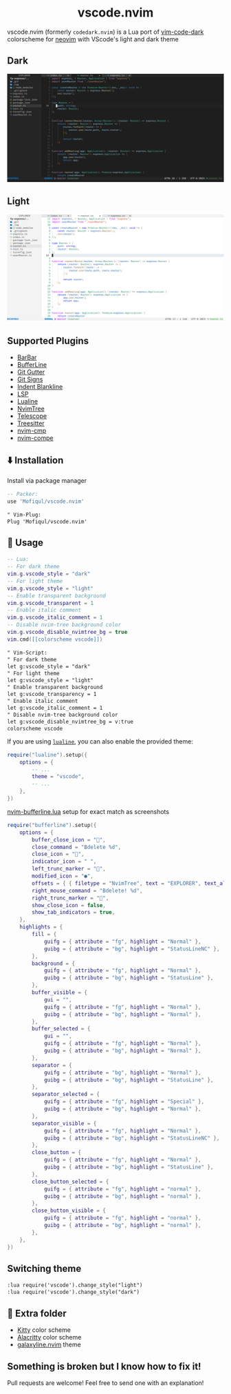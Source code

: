 <h1 align="center">vscode.nvim</h1>

vscode.nvim (formerly `codedark.nvim`) is a Lua port of [vim-code-dark](https://github.com/tomasiser/vim-code-dark) colorscheme for [neovim](https://github.com/neovim/neovim) with VScode's light and dark theme

## Dark

![TypeScript and NvimTree](./dark.png)

## Light

![TypeScript and NvimTree](./light.png)

## Supported Plugins

- [BarBar](https://github.com/romgrk/barbar.nvim)
- [BufferLine](https://github.com/akinsho/nvim-bufferline.lua)
- [Git Gutter](https://github.com/airblade/vim-gitgutter)
- [Git Signs](https://github.com/lewis6991/gitsigns.nvim)
- [Indent Blankline](https://github.com/lukas-reineke/indent-blankline.nvim)
- [LSP](https://github.com/neovim/nvim-lspconfig)
- [Lualine](https://github.com/hoob3rt/lualine.nvim)
- [NvimTree](https://github.com/kyazdani42/nvim-tree.lua)
- [Telescope](https://github.com/nvim-telescope/telescope.nvim)
- [Treesitter](https://github.com/nvim-treesitter/nvim-treesitter)
- [nvim-cmp](https://github.com/hrsh7th/nvim-cmp)
- [nvim-compe](https://github.com/hrsh7th/nvim-compe)

## ⬇️ Installation

Install via package manager

```lua
-- Packer:
use 'Mofiqul/vscode.nvim'
```

```vim
" Vim-Plug:
Plug 'Mofiqul/vscode.nvim'
```

## 🚀 Usage

```lua
-- Lua:
-- For dark theme
vim.g.vscode_style = "dark"
-- For light theme
vim.g.vscode_style = "light"
-- Enable transparent background
vim.g.vscode_transparent = 1
-- Enable italic comment
vim.g.vscode_italic_comment = 1
-- Disable nvim-tree background color
vim.g.vscode_disable_nvimtree_bg = true
vim.cmd([[colorscheme vscode]])
```

```vim
" Vim-Script:
" For dark theme
let g:vscode_style = "dark"
" For light theme
let g:vscode_style = "light"
" Enable transparent background
let g:vscode_transparency = 1
" Enable italic comment
let g:vscode_italic_comment = 1
" Disable nvim-tree background color
let g:vscode_disable_nvimtree_bg = v:true
colorscheme vscode
```

If you are using [`lualine`](https://github.com/hoob3rt/lualine.nvim), you can also enable the provided theme:

```lua
require("lualine").setup({
    options = {
        -- ...
        theme = "vscode",
        -- ...
    },
})
```

[nvim-bufferline.lua](https://github.com/akinsho/nvim-bufferline.lua)  setup for exact match as screenshots

```lua
require("bufferline").setup({
    options = {
        buffer_close_icon = "",
        close_command = "Bdelete %d",
        close_icon = "",
        indicator_icon = " ",
        left_trunc_marker = "",
        modified_icon = "●",
        offsets = { { filetype = "NvimTree", text = "EXPLORER", text_align = "center" } },
        right_mouse_command = "Bdelete! %d",
        right_trunc_marker = "",
        show_close_icon = false,
        show_tab_indicators = true,
    },
    highlights = {
        fill = {
            guifg = { attribute = "fg", highlight = "Normal" },
            guibg = { attribute = "bg", highlight = "StatusLineNC" },
        },
        background = {
            guifg = { attribute = "fg", highlight = "Normal" },
            guibg = { attribute = "bg", highlight = "StatusLine" },
        },
        buffer_visible = {
            gui = "",
            guifg = { attribute = "fg", highlight = "Normal" },
            guibg = { attribute = "bg", highlight = "Normal" },
        },
        buffer_selected = {
            gui = "",
            guifg = { attribute = "fg", highlight = "Normal" },
            guibg = { attribute = "bg", highlight = "Normal" },
        },
        separator = {
            guifg = { attribute = "bg", highlight = "Normal" },
            guibg = { attribute = "bg", highlight = "StatusLine" },
        },
        separator_selected = {
            guifg = { attribute = "fg", highlight = "Special" },
            guibg = { attribute = "bg", highlight = "Normal" },
        },
        separator_visible = {
            guifg = { attribute = "fg", highlight = "Normal" },
            guibg = { attribute = "bg", highlight = "StatusLineNC" },
        },
        close_button = {
            guifg = { attribute = "fg", highlight = "Normal" },
            guibg = { attribute = "bg", highlight = "StatusLine" },
        },
        close_button_selected = {
            guifg = { attribute = "fg", highlight = "normal" },
            guibg = { attribute = "bg", highlight = "normal" },
        },
        close_button_visible = {
            guifg = { attribute = "fg", highlight = "normal" },
            guibg = { attribute = "bg", highlight = "normal" },
        },
    },
})
```

## Switching theme

```
:lua require('vscode').change_style("light")
:lua require('vscode').change_style("dark")
```

## 🍭 Extra folder

- [Kitty](https://sw.kovidgoyal.net/kitty/) color scheme
- [Alacritty](https://github.com/alacritty/alacritty) color scheme
- [galaxyline.nvim](https://github.com/glepnir/galaxyline.nvim) theme

## Something is broken but I know how to fix it!

Pull requests are welcome! Feel free to send one with an explanation!
